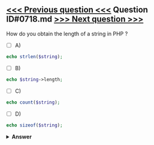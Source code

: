 [<<< Previous question <<<](0717.md)   Question ID#0718.md   [>>> Next question >>>](0719.md)
---

How do you obtain the length of a string in PHP ?

- [ ] A)
```php
echo strlen($string);
```

- [ ] B)
```php
echo $string->length;
```

- [ ] C)
```php
echo count($string);
```

- [ ] D)
```php
echo sizeof($string);
```


<details><summary><b>Answer</b></summary>
<p>
  Answer: <strong>A</strong>
</p>
</details>
